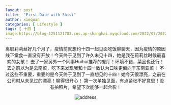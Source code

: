 ```yaml
---
layout: post
title:  "First Date with Shisi"
author: xiequan
categories: [ Lifestyle ]
tags: [ 十四 ]
image:https://blog-1251121783.cos.ap-shanghai.myqcloud.com/2022/07/20220716_184056.JPG
---
```

<center>
离职莉莉丝好几个月了，疫情前就想约十四一起见面吃饭聊聊天，因为疫情的原因线下堂食一直没有开放！今天终于见到了许久未见十四，她是我在莉莉丝时候最喜欢的女孩！  
去了一家另外一个同事Huihui推荐的餐厅！环境不错，菜品也还行！去之前以为是云南菜，吃下来发现我和十四一致认为口味更偏向于东南亚菜！
不过这些不重要，重要的是今天终于见到了一直想见的十四！她今天很漂亮，之前在公司时从未见过的漂亮！聊得很开心！
第一次单独见面，有点紧张不好意思！没有拍照片，希望下次能够一起合影！

![address](https://blog-1251121783.cos.ap-shanghai.myqcloud.com/2022/07/image_2022-07-16_21-37-50.png)
</center>
